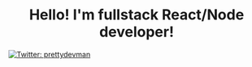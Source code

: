 <h1 align="center">Hello! I'm fullstack React/Node developer!</h1>

<p>
  <a href="https://twitter.com/prettydevman" target="_blank">
    <img alt="Twitter: prettydevman" src="https://img.shields.io/twitter/follow/prettydevman.svg?style=social" />
  </a>
</p>